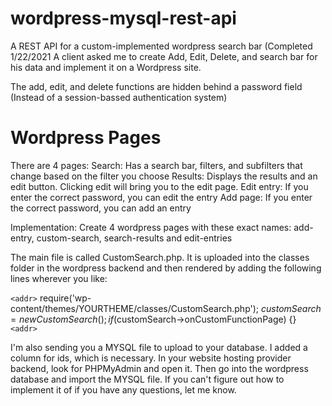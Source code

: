 # wordpress-mysql-rest-api
A REST API for a custom-implemented wordpress search bar (Completed 1/22/2021
A client asked me to create Add, Edit, Delete, and search bar for his data and implement it on a Wordpress site.

The add, edit, and delete functions are hidden behind a password field (Instead of a session-bassed authentication system)

# Wordpress Pages
There are 4 pages:
Search: Has a search bar, filters, and subfilters that change based on the filter you choose
Results: Displays the results and an edit button. Clicking edit will bring you to the edit page.
Edit entry: If you enter the correct password, you can edit the entry
Add page: If you enter the correct password, you can add an entry

Implementation:
Create 4 wordpress pages with these exact names: add-entry, custom-search, search-results and edit-entries

The main file is called CustomSearch.php. It is uploaded into the classes folder in the wordpress backend and then rendered by adding the following lines wherever you like:

`<addr>` require('wp-content/themes/YOURTHEME/classes/CustomSearch.php');
$customSearch = new CustomSearch();
if($customSearch->onCustomFunctionPage) {} `<addr>`

I'm also sending you a MYSQL file to upload to your database. I added a column for ids, which is necessary. In your website hosting provider backend, look for PHPMyAdmin and open it. Then go into the wordpress database and import the MYSQL file.
If you can't figure out how to implement it of if you have any questions, let me know.
